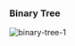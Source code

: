 ### Binary Tree
![binary-tree-1](https://github.com/Saiket-Das/data-structures-and-algorithms/assets/95159633/e6610ccf-fd8e-44f5-a61a-1a744de81456)
